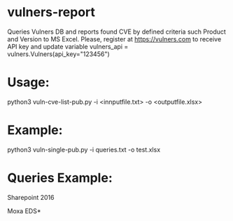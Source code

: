 # vulners-report
Queries Vulners DB and reports found CVE by defined criteria such Product and Version to MS Excel. Please, register at https://vulners.com to receive API key and update variable vulners_api = vulners.Vulners(api_key="123456")

# Usage:
 python3 vuln-cve-list-pub.py -i <innputfile.txt> -o <outputfile.xlsx>

# Example:
 python3 vuln-single-pub.py -i queries.txt -o test.xlsx
 
# Queries Example:

Sharepoint 2016

Moxa EDS*

